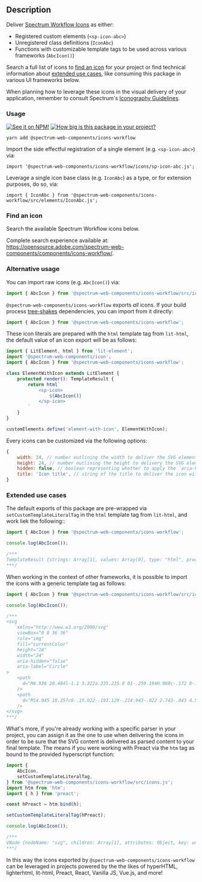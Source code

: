 ## Description

Deliver [Spectrum Workflow Icons](https://spectrum.adobe.com/page/icons/) as either:

-   Registered custom elements (`<sp-icon-abc>`)
-   Unregistered class definitions (`IconAbc`)
-   Functions with customizable template tags to be used across various frameworks (`AbcIcon()`)

Search a full list of icons to [find an icon](#find-an-icon) for your project or find technical information about [extended use cases](#extended-use-cases), like consuming this package in various UI frameworks below.

When planning how to leverage these icons in the visual delivery of your application, remember to consult Spectrum's [Iconography Guidelines](https://spectrum.adobe.com/page/iconography/).

### Usage

[![See it on NPM!](https://img.shields.io/npm/v/@spectrum-web-components/icons-workflow?style=for-the-badge)](https://www.npmjs.com/package/@spectrum-web-components/icons-workflow)
[![How big is this package in your project?](https://img.shields.io/bundlephobia/minzip/@spectrum-web-components/icons-workflow?style=for-the-badge)](https://bundlephobia.com/result?p=@spectrum-web-components/icons-workflow)

```
yarn add @spectrum-web-components/icons-workflow
```

Import the side effectful registration of a single element (e.g. `<sp-icon-abc>`) via:

```
import '@spectrum-web-components/icons-workflow/icons/sp-icon-abc.js';
```

Leverage a single icon base class (e.g. `IconAbc`) as a type, or for extension purposes, do so, via:

```
import { IconAbc } from '@spectrum-web-components/icons-workflow/src/elements/IconAbc.js';
```

### Find an icon

Search the available Spectrum Workflow icons below.

<p class="for-github">Complete search experience available at: <a href="https://opensource.adobe.com/spectrum-web-components/components/icons-workflow/">https://opensource.adobe.com/spectrum-web-components/components/icons-workflow/</a>.</p>

<icons-demo class="icon-search" package="icons-workflow" size="xxl"></icons-demo>

<script type="module">
const search = document.querySelector('.icon-search');
const options = {
  rootMargin: '20px'
}
const callback = async (entries, observer) => {
    if (entries[0].intersectionRatio === 0) return;
    import('@swc-packages-internal/iconset/stories/icons-demo.js');
    import('@swc-packages-internal/icons-workflow/stories/icon-manifest.js').then(({iconManifest}) => {
        search.icons = iconManifest;
    });
    observer.disconnect();
}
const observer = new IntersectionObserver(callback, options);
observer.observe(search);
</script>

### Alternative usage

You can import raw icons (e.g. `AbcIcon()`) via:

```js
import { AbcIcon } from '@spectrum-web-components/icons-workflow/src/icons/ABC.js';
```

`@spectrum-web-components/icons-workflow` exports _all_ icons. If your build process [tree-shakes](https://rollupjs.org/guide/en/#tree-shaking) dependencies, you can import from it directly:

```js
import { AbcIcon } from '@spectrum-web-components/icons-workflow';
```

These icon literals are prepared with the `html` template tag from `lit-html`, the default value of an icon export will be as follows:

```js
import { LitElement, html } from 'lit-element';
import '@spectrum-web-components/icon';
import { AbcIcon } from '@spectrum-web-components/icons-workflow';

class ElementWithIcon extends LitElement {
    protected render(): TemplateResult {
        return html`
            <sp-icon>
                ${AbcIcon()}
            </sp-icon>
        `
    }
}

customElements.define('element-with-icon', ElementWithIcon);
```

Every icons can be customized via the following options:

```js
{
    width: 24, // number outlining the width to deliver the SVG element with
    height: 24, // number outlining the height to delivery the SVG element with
    hidden: false, // boolean representing whether to apply the `aria-hidden` attribute
    title: 'Icon title', // string of the title to deliver the icon with
}
```

### Extended use cases

The default exports of this package are pre-wrapped via `setCustomTemplateLiteralTag` in the `html` template tag from `lit-html`, and work liek the following::

```js
import { AbcIcon } from '@spectrum-web-components/icons-workflow';

console.log(AbcIcon());

/***
TemplateResult {strings: Array[1], values: Array[0], type: "html", processor: DefaultTemplateProcessor, constructor: Object}
***/
```

When working in the context of other frameworks, it is possible to import the icons with a generic template tag as follows:

```js
import { AbcIcon } from '@spectrum-web-components/icons-workflow/src/icons.js';

console.log(AbcIcon());

/***
<svg
    xmlns="http://www.w3.org/2000/svg"
    viewBox="0 0 36 36"
    role="img"
    fill="currentColor"
    height="24"
    width="24"
    aria-hidden="false"
    aria-label="Circle"
>
    <path
      d="M4.936 20.484l-1.1 3.322a.235.235 0 01-.259.194H.988c-.172 0-.216-.086-.172-.237 1.143-3.236 2.976-8.543 4.335-12.275a3.813 3.813 0 00.216-1.337.136.136 0 01.151-.151h3.473a.162.162 0 01.173.108c1.575 4.336 3.3 9.276 4.9 13.676.064.151.021.216-.13.216h-2.85a.193.193 0 01-.216-.151L9.66 20.484zm4.055-2.459C8.56 16.558 7.7 14.1 7.265 12.545h-.021c-.324 1.467-1.1 3.732-1.661 5.48z"
    />
    <path
      d="M14.045 10.257c0-.15.022-.193.129-.214.943-.022 2.743-.043 4.565-.043 4.436 0 5.379 1.95 5.379 3.686a3.1 3.1 0 01-2.036 3v.043a3.309 3.309 0 012.572 3.236c0 2.658-2.294 4.029-6.194 4.029-1.65.022-3.386-.021-4.265-.043a.17.17 0 01-.15-.193zm2.979 5.379h1.865c1.714 0 2.25-.707 2.25-1.628 0-1.158-.772-1.629-2.422-1.629-.836 0-1.5.021-1.693.043zm0 5.937c.236 0 .729.042 1.608.042 1.8 0 2.871-.471 2.871-1.8 0-1.114-.686-1.757-2.593-1.757h-1.886zM32.752 10a7.959 7.959 0 012.946.439c.1.063.126.1.126.251v2.21c0 .189-.1.189-.188.147a7.061 7.061 0 00-2.779-.523 4.175 4.175 0 00-4.535 4.43c0 3.427 2.466 4.388 4.514 4.388a8.49 8.49 0 002.925-.5c.1-.042.167 0 .167.125v2.152c0 .147-.021.23-.167.293a8.621 8.621 0 01-3.448.588c-3.74 0-7.041-2.069-7.041-6.958 0-3.991 2.928-7.042 7.48-7.042z"
    />
</svg>
***/
```

What's more, if you're already working with a specific parser in your project, you can assign it as the one to use when delivering the icons in order to be sure that the SVG content is delivered as parsed content to your final template. The means if you were working with Preact via the `htm` tag as bound to the provided hyperscript function:

```js
import {
    AbcIcon,
    setCustomTemplateLiteralTag,
} from '@spectrum-web-components/icons-workflow/src/icons.js';
import htm from 'htm';
import { h } from 'preact';

const hPreact = htm.bind(h);

setCustomTemplateLiteralTag(hPreact);

console.log(AbcIcon());

/***
VNode {nodeName: "svg", children: Array[1], attributes: Object, key: undefined, constructor: Object}
***/
```

In this way the icons exported by `@spectrum-web-components/icons-workflow` can be leveraged in projects powered by the the likes of hyperHTML, lighterhtml, lit-html, Preact, React, Vanilla JS, Vue.js, and more!
